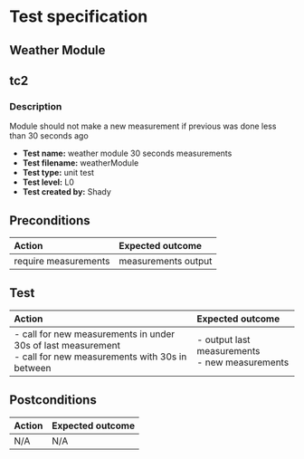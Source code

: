 # Test specification
## Weather Module
## tc2

### Description

 Module should not make a new measurement if previous was done less than 30 seconds ago

- **Test name:** weather module 30 seconds measurements
- **Test filename:** weatherModule
- **Test type:** unit test
- **Test level:** L0
- **Test created by:** Shady


## Preconditions

| **Action**           | **Expected outcome** |
|:---------------------|:---------------------|
| require measurements | measurements output  |


## Test

| **Action**                                                                                                         | **Expected outcome**                                |
|:-------------------------------------------------------------------------------------------------------------------|:----------------------------------------------------|
| - call for new measurements in under 30s of last measurement <br/> - call for new measurements with 30s in between | - output last measurements <br/> - new measurements |


## Postconditions

| **Action** | **Expected outcome**   |
|:-----------|:-----------------------|
| N/A        | N/A                    |
